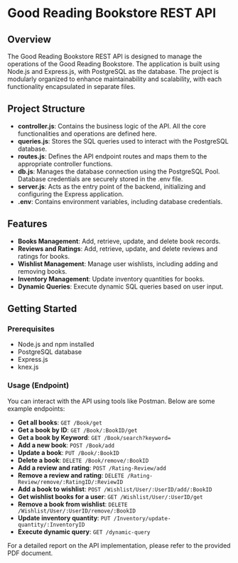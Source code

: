 # Good Reading Bookstore REST API

## Overview

The Good Reading Bookstore REST API is designed to manage the operations of the Good Reading Bookstore. The application is built using Node.js and Express.js, with PostgreSQL as the database. The project is modularly organized to enhance maintainability and scalability, with each functionality encapsulated in separate files.

## Project Structure

- **controller.js**: Contains the business logic of the API. All the core functionalities and operations are defined here.
- **queries.js**: Stores the SQL queries used to interact with the PostgreSQL database.
- **routes.js**: Defines the API endpoint routes and maps them to the appropriate controller functions.
- **db.js**: Manages the database connection using the PostgreSQL Pool. Database credentials are securely stored in the .env file.
- **server.js**: Acts as the entry point of the backend, initializing and configuring the Express application.
- **.env**: Contains environment variables, including database credentials.

## Features

- **Books Management**: Add, retrieve, update, and delete book records.
- **Reviews and Ratings**: Add, retrieve, update, and delete reviews and ratings for books.
- **Wishlist Management**: Manage user wishlists, including adding and removing books.
- **Inventory Management**: Update inventory quantities for books.
- **Dynamic Queries**: Execute dynamic SQL queries based on user input.

## Getting Started

### Prerequisites

- Node.js and npm installed
- PostgreSQL database
- Express.js
- knex.js

### Usage (Endpoint)

You can interact with the API using tools like Postman. Below are some example endpoints:

- **Get all books**: `GET /Book/get`
- **Get a book by ID**: `GET /Book/:BookID/get`
- **Get a book by Keyword**: `GET /Book/search?keyword=`
- **Add a new book**: `POST /Book/add`
- **Update a book**: `PUT /Book/:BookID`
- **Delete a book**: `DELETE /Book/remove/:BookID`
- **Add a review and rating**: `POST /Rating-Review/add`
- **Remove a review and rating**: `DELETE /Rating-Review/remove/:RatingID/:ReviewID`
- **Add a book to wishlist**: `POST /Wishlist/User/:UserID/add/:BookID`
- **Get wishlist books for a user**: `GET /Wishlist/User/:UserID/get`
- **Remove a book from wishlist**: `DELETE /Wishlist/User/:UserID/remove/:BookID`
- **Update inventory quantity**: `PUT /Inventory/update-quantity/:InventoryID`
- **Execute dynamic query**: `GET /dynamic-query`

For a detailed report on the API implementation, please refer to the provided PDF document.
